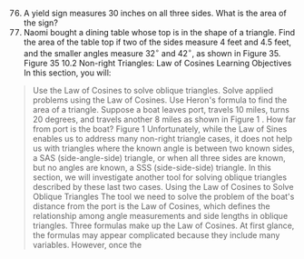 76. A yield sign measures 30 inches on all three sides. What is the area of the sign?
77. Naomi bought a dining table whose top is in the shape of a triangle. Find the area of the table top if two of the sides measure 4 feet and 4.5 feet, and the smaller angles measure $32^{\circ}$ and $42^{\circ}$, as shown in Figure 35.
Figure 35
10.2 Non-right Triangles: Law of Cosines Learning Objectives
In this section, you will:
> Use the Law of Cosines to solve oblique triangles.
> Solve applied problems using the Law of Cosines.
>Use Heron's formula to find the area of a triangle.
Suppose a boat leaves port, travels 10 miles, turns 20 degrees, and travels another 8 miles as shown in Figure 1 . How far from port is the boat?
Figure 1
Unfortunately, while the Law of Sines enables us to address many non-right triangle cases, it does not help us with triangles where the known angle is between two known sides, a SAS (side-angle-side) triangle, or when all three sides are known, but no angles are known, a SSS (side-side-side) triangle. In this section, we will investigate another tool for solving oblique triangles described by these last two cases.
Using the Law of Cosines to Solve Oblique Triangles
The tool we need to solve the problem of the boat's distance from the port is the Law of Cosines, which defines the relationship among angle measurements and side lengths in oblique triangles. Three formulas make up the Law of Cosines. At first glance, the formulas may appear complicated because they include many variables. However, once the